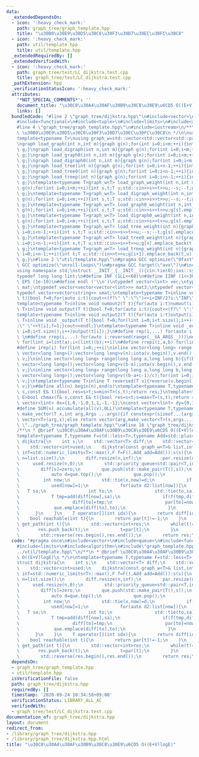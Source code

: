 ```yaml
---
data:
  _extendedDependsOn:
  - icon: ':heavy_check_mark:'
    path: graph_tree/graph_template.hpp
    title: "\u30B0\u30E9\u30D5\u30C6\u30F3\u30D7\u30EC\u30FC\u30C8"
  - icon: ':heavy_check_mark:'
    path: util/template.hpp
    title: util/template.hpp
  _extendedRequiredBy: []
  _extendedVerifiedWith:
  - icon: ':heavy_check_mark:'
    path: graph_tree/test/LC_dijkstra.test.cpp
    title: graph_tree/test/LC_dijkstra.test.cpp
  _pathExtension: hpp
  _verificationStatusIcon: ':heavy_check_mark:'
  attributes:
    '*NOT_SPECIAL_COMMENTS*': ''
    document_title: "\u30C0\u30A4\u30AF\u30B9\u30C8\u30E9\u6CD5 O((E+V)logE)"
    links: []
  bundledCode: "#line 2 \"graph_tree/dijkstra.hpp\"\n#include<vector>\n#include<queue>\n\
    #include<functional>\n#include<tuple>\n#include<limits>\n#include<algorithm>\n\
    #line 4 \"graph_tree/graph_template.hpp\"\n#include<iostream>\n/**\n * @brief\
    \ \u30B0\u30E9\u30D5\u30C6\u30F3\u30D7\u30EC\u30FC\u30C8\n */\n\nusing graph=std::vector<std::vector<int>>;\n\
    template<typename T>\nusing graph_w=std::vector<std::vector<std::pair<int,T>>>;\n\
    \ngraph load_graph(int n,int m){graph g(n);for(int i=0;i<m;++i){int s,t;std::cin>>s>>t;--s;--t;g[s].push_back(t);g[t].push_back(s);}return\
    \ g;}\ngraph load_digraph(int n,int m){graph g(n);for(int i=0;i<m;++i){int s,t;std::cin>>s>>t;--s;--t;g[s].push_back(t);}return\
    \ g;}\ngraph load_graph0(int n,int m){graph g(n);for(int i=0;i<m;++i){int s,t;std::cin>>s>>t;g[s].push_back(t);g[t].push_back(s);}return\
    \ g;}\ngraph load_digraph0(int n,int m){graph g(n);for(int i=0;i<m;++i){int s,t;std::cin>>s>>t;g[s].push_back(t);}return\
    \ g;}\ngraph load_tree(int n){graph g(n);for(int i=0;i<n-1;++i){int s,t;std::cin>>s>>t;--s;--t;g[s].push_back(t);g[t].push_back(s);}return\
    \ g;}\ngraph load_tree0(int n){graph g(n);for(int i=0;i<n-1;++i){int s,t;std::cin>>s>>t;g[s].push_back(t);g[t].push_back(s);}return\
    \ g;}\ngraph load_treep(int n){graph g(n);for(int i=0;i<n-1;++i){int t;std::cin>>t;g[i+1].push_back(t);g[t].push_back(i+1);}return\
    \ g;}\ntemplate<typename T>graph_w<T> load_graph_weight(int n,int m){graph_w<T>\
    \ g(n);for(int i=0;i<m;++i){int s,t;T u;std::cin>>s>>t>>u;--s;--t;g[s].emplace_back(t,u);g[t].emplace_back(s,u);}return\
    \ g;}\ntemplate<typename T>graph_w<T> load_digraph_weight(int n,int m){graph_w<T>\
    \ g(n);for(int i=0;i<m;++i){int s,t;T u;std::cin>>s>>t>>u;--s;--t;g[s].emplace_back(t,u);}return\
    \ g;}\ntemplate<typename T>graph_w<T> load_graph0_weight(int n,int m){graph_w<T>\
    \ g(n);for(int i=0;i<m;++i){int s,t;T u;std::cin>>s>>t>>u;g[s].emplace_back(t,u);g[t].emplace_back(s,u);}return\
    \ g;}\ntemplate<typename T>graph_w<T> load_digraph0_weight(int n,int m){graph_w<T>\
    \ g(n);for(int i=0;i<m;++i){int s,t;T u;std::cin>>s>>t>>u;g[s].emplace_back(t,u);}return\
    \ g;}\ntemplate<typename T>graph_w<T> load_tree_weight(int n){graph_w<T> g(n);for(int\
    \ i=0;i<n-1;++i){int s,t;T u;std::cin>>s>>t>>u;--s;--t;g[s].emplace_back(t,u);g[t].emplace_back(s,u);}return\
    \ g;}\ntemplate<typename T>graph_w<T> load_tree0_weight(int n){graph_w<T> g(n);for(int\
    \ i=0;i<n-1;++i){int s,t;T u;std::cin>>s>>t>>u;g[s].emplace_back(t,u);g[t].emplace_back(s,u);}return\
    \ g;}\ntemplate<typename T>graph_w<T> load_treep_weight(int n){graph_w<T> g(n);for(int\
    \ i=0;i<n-1;++i){int t;T u;std::cin>>t>>u;g[i+1].emplace_back(t,u);g[t].emplace_back(i+1,u);}return\
    \ g;}\n#line 2 \"util/template.hpp\"\n#pragma GCC optimize(\"Ofast\")\n#pragma\
    \ GCC optimize(\"unroll-loops\")\n#pragma GCC target(\"avx\")\n#include<bits/stdc++.h>\n\
    using namespace std;\nstruct __INIT__{__INIT__(){cin.tie(0);ios::sync_with_stdio(false);cout<<fixed<<setprecision(15);}}__INIT__;\n\
    typedef long long lint;\n#define INF (1LL<<60)\n#define IINF (1<<30)\n#define\
    \ EPS (1e-10)\n#define endl ('\\n')\ntypedef vector<lint> vec;\ntypedef vector<vector<lint>>\
    \ mat;\ntypedef vector<vector<vector<lint>>> mat3;\ntypedef vector<string> svec;\n\
    typedef vector<vector<string>> smat;\ntemplate<typename T>inline void numout(T\
    \ t){bool f=0;for(auto i:t){cout<<(f?\" \":\"\")<<i<INF/2?i:\"INF\";f=1;}cout<<endl;}\n\
    template<typename T>inline void numout2(T t){for(auto i:t)numout(i);}\ntemplate<typename\
    \ T>inline void output(T t){bool f=0;for(auto i:t){cout<<(f?\" \":\"\")<<i;f=1;}cout<<endl;}\n\
    template<typename T>inline void output2(T t){for(auto i:t)output(i);}\ntemplate<typename\
    \ T>inline void _output(T t){bool f=0;for(lint i=0;i<t.size();i++){cout<<f?\"\"\
    :\" \"<<t[i];f=1;}cout<<endl;}\ntemplate<typename T>inline void _output2(T t){for(lint\
    \ i=0;i<t.size();i++)output(t[i]);}\n#define rep(i,...) for(auto i:range(__VA_ARGS__))\
    \ \n#define rrep(i,...) for(auto i:reversed(range(__VA_ARGS__)))\n#define repi(i,a,b)\
    \ for(lint i=lint(a);i<(lint)(b);++i)\n#define rrepi(i,a,b) for(lint i=lint(b)-1;i>=lint(a);--i)\n\
    #define irep(i) for(lint i=0;;++i)\ninline vector<long long> range(long long n){if(n<=0)return\
    \ vector<long long>();vector<long long>v(n);iota(v.begin(),v.end(),0LL);return\
    \ v;}\ninline vector<long long> range(long long a,long long b){if(b<=a)return\
    \ vector<long long>();vector<long long>v(b-a);iota(v.begin(),v.end(),a);return\
    \ v;}\ninline vector<long long> range(long long a,long long b,long long c){if((b-a+c-1)/c<=0)return\
    \ vector<long long>();vector<long long>v((b-a+c-1)/c);for(int i=0;i<(int)v.size();++i)v[i]=i?v[i-1]+c:a;return\
    \ v;}\ntemplate<typename T>inline T reversed(T v){reverse(v.begin(),v.end());return\
    \ v;}\n#define all(n) begin(n),end(n)\ntemplate<typename T,typename E>bool chmin(T&\
    \ s,const E& t){bool res=s>t;s=min<T>(s,t);return res;}\ntemplate<typename T,typename\
    \ E>bool chmax(T& s,const E& t){bool res=s<t;s=max<T>(s,t);return res;}\nconst\
    \ vector<lint> dx={1,0,-1,0,1,1,-1,-1};\nconst vector<lint> dy={0,1,0,-1,1,-1,1,-1};\n\
    #define SUM(v) accumulate(all(v),0LL)\ntemplate<typename T,typename ...Args>auto\
    \ make_vector(T x,int arg,Args ...args){if constexpr(sizeof...(args)==0)return\
    \ vector<T>(arg,x);else return vector(arg,make_vector<T>(x,args...));}\n//#include\
    \ \"../graph_tree/graph_template.hpp\"\n#line 10 \"graph_tree/dijkstra.hpp\"\n\
    /**\n * @brief \u30C0\u30A4\u30AF\u30B9\u30C8\u30E9\u6CD5 O((E+V)logE)\n */\n\n\
    template<typename T,typename F=std::less<T>,typename Add=std::plus<T>>\nstruct\
    \ dijkstra{\n    int s;\n    std::vector<T> diff;\n    std::vector<int> par;\n\
    \    std::vector<int>used;\n    dijkstra(const graph_w<T>& list,int s,T zero=T(),T\
    \ inf=std::numeric_limits<T>::max(),F f=F(),Add add=Add()):s(s){\n        int\
    \ n=list.size();\n        diff.resize(n,inf);\n        par.resize(n,-1);\n   \
    \     used.resize(n,0);\n        std::priority_queue<std::pair<T,int>,std::vector<std::pair<T,int>>,std::greater<std::pair<T,int>>>que;\n\
    \        diff[s]=zero;\n        que.push(std::make_pair(T(),s));\n        while(!que.empty()){\n\
    \            auto d=que.top();\n            que.pop();\n            T x;\n   \
    \         int now;\n            std::tie(x,now)=d;\n            if(used[now])continue;\n\
    \            used[now]=1;\n            for(auto d2:list[now]){\n             \
    \   T sa;\n                int to;\n                std::tie(to,sa)=d2;\n    \
    \            T tmp=add(diff[now],sa);\n                if(f(tmp,diff[to])){\n\
    \                    diff[to]=tmp;\n                    par[to]=now;\n       \
    \             que.emplace(diff[to],to);\n                }\n            }\n  \
    \      }\n    }\n    T operator[](int idx){\n        return diff[idx];\n    }\n\
    \    bool reachable(int t){\n        return par[t]!=-1;\n    }\n    std::vector<int>\
    \ get_path(int t){\n        std::vector<int>res;\n        while(t!=s){\n     \
    \       res.push_back(t);\n            t=par[t];\n        }\n        res.push_back(s);\n\
    \        std::reverse(res.begin(),res.end());\n        return res;\n    }\n};\n"
  code: "#pragma once\n#include<vector>\n#include<queue>\n#include<functional>\n#include<tuple>\n\
    #include<limits>\n#include<algorithm>\n#include\"graph_template.hpp\"\n#include\"\
    ../util/template.hpp\"\n/**\n * @brief \u30C0\u30A4\u30AF\u30B9\u30C8\u30E9\u6CD5\
    \ O((E+V)logE)\n */\n\ntemplate<typename T,typename F=std::less<T>,typename Add=std::plus<T>>\n\
    struct dijkstra{\n    int s;\n    std::vector<T> diff;\n    std::vector<int> par;\n\
    \    std::vector<int>used;\n    dijkstra(const graph_w<T>& list,int s,T zero=T(),T\
    \ inf=std::numeric_limits<T>::max(),F f=F(),Add add=Add()):s(s){\n        int\
    \ n=list.size();\n        diff.resize(n,inf);\n        par.resize(n,-1);\n   \
    \     used.resize(n,0);\n        std::priority_queue<std::pair<T,int>,std::vector<std::pair<T,int>>,std::greater<std::pair<T,int>>>que;\n\
    \        diff[s]=zero;\n        que.push(std::make_pair(T(),s));\n        while(!que.empty()){\n\
    \            auto d=que.top();\n            que.pop();\n            T x;\n   \
    \         int now;\n            std::tie(x,now)=d;\n            if(used[now])continue;\n\
    \            used[now]=1;\n            for(auto d2:list[now]){\n             \
    \   T sa;\n                int to;\n                std::tie(to,sa)=d2;\n    \
    \            T tmp=add(diff[now],sa);\n                if(f(tmp,diff[to])){\n\
    \                    diff[to]=tmp;\n                    par[to]=now;\n       \
    \             que.emplace(diff[to],to);\n                }\n            }\n  \
    \      }\n    }\n    T operator[](int idx){\n        return diff[idx];\n    }\n\
    \    bool reachable(int t){\n        return par[t]!=-1;\n    }\n    std::vector<int>\
    \ get_path(int t){\n        std::vector<int>res;\n        while(t!=s){\n     \
    \       res.push_back(t);\n            t=par[t];\n        }\n        res.push_back(s);\n\
    \        std::reverse(res.begin(),res.end());\n        return res;\n    }\n};"
  dependsOn:
  - graph_tree/graph_template.hpp
  - util/template.hpp
  isVerificationFile: false
  path: graph_tree/dijkstra.hpp
  requiredBy: []
  timestamp: '2020-09-24 10:34:58+09:00'
  verificationStatus: LIBRARY_ALL_AC
  verifiedWith:
  - graph_tree/test/LC_dijkstra.test.cpp
documentation_of: graph_tree/dijkstra.hpp
layout: document
redirect_from:
- /library/graph_tree/dijkstra.hpp
- /library/graph_tree/dijkstra.hpp.html
title: "\u30C0\u30A4\u30AF\u30B9\u30C8\u30E9\u6CD5 O((E+V)logE)"
---
```

